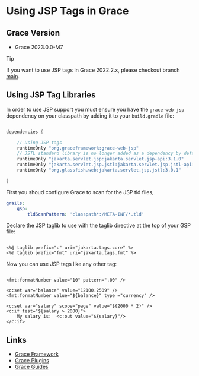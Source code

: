 # Using JSP Tags in Grace

## Grace Version

* Grace 2023.0.0-M7

> [!TIP]
> If you want to use JSP tags in Grace 2022.2.x, please checkout branch [main](https://github.com/grace-guides/gs-jsp-tags).

## Using JSP Tag Libraries

In order to use JSP support you must ensure you have the `grace-web-jsp` dependency on your classpath by adding it to your `build.gradle` file:

```gradle

dependencies {

    // Using JSP tags
    runtimeOnly "org.graceframework:grace-web-jsp"
    // JSTL standard library is no longer added as a dependency by default
    runtimeOnly "jakarta.servlet.jsp:jakarta.servlet.jsp-api:3.1.0"
    runtimeOnly "jakarta.servlet.jsp.jstl:jakarta.servlet.jsp.jstl-api:3.0.0"
    runtimeOnly "org.glassfish.web:jakarta.servlet.jsp.jstl:3.0.1"

}

```

First you shoud configure Grace to scan for the JSP tld files,

```yml
grails:
    gsp:
        tldScanPattern: 'classpath*:/META-INF/*.tld'
```

Declare the JSP taglib to use with the taglib directive at the top of your GSP file:

```

<%@ taglib prefix="c" uri="jakarta.tags.core" %>
<%@ taglib prefix="fmt" uri="jakarta.tags.fmt" %>

```

Now you can use JSP tags like any other tag:

```gsp

<fmt:formatNumber value="10" pattern=".00" />

<c:set var="balance" value="12100.2509" />
<fmt:formatNumber value="${balance}" type ="currency" />

<c:set var="salary" scope="page" value="${2000 * 2}" />
<c:if test="${salary > 2000}">
    My salary is:  <c:out value="${salary}"/>
</c:if>
```

## Links

- [Grace Framework](https://github.com/graceframework/grace-framework)
- [Grace Plugins](https://github.com/grace-plugins)
- [Grace Guides](https://github.com/grace-guides)
